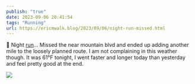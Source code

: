 ```yaml
---
publish: "true"
date: 2023-09-06 20:41:54
tags: "Running"
url: https://ericmwalk.blog/2023/09/06/night-run-missed.html
---
```


🌙 Night [run](https://strava.com/activities/9799094298)... Missed the near mountain blvd and ended up adding another mile to the loosely planned route. I am not complaining in this weather though. It was 61°F tonight, I went faster and longer today than yesterday and feel pretty good at the end.

![](https://ericmwalk.blog/uploads/2023/ac599700-748f-4490-8e3c-76aaf0e0d342.jpg)
